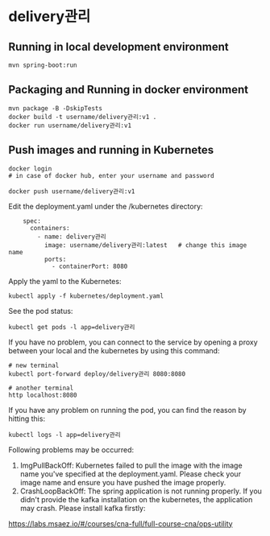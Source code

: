 # delivery관리

## Running in local development environment

```
mvn spring-boot:run
```

## Packaging and Running in docker environment

```
mvn package -B -DskipTests
docker build -t username/delivery관리:v1 .
docker run username/delivery관리:v1
```

## Push images and running in Kubernetes

```
docker login 
# in case of docker hub, enter your username and password

docker push username/delivery관리:v1
```

Edit the deployment.yaml under the /kubernetes directory:
```
    spec:
      containers:
        - name: delivery관리
          image: username/delivery관리:latest   # change this image name
          ports:
            - containerPort: 8080

```

Apply the yaml to the Kubernetes:
```
kubectl apply -f kubernetes/deployment.yaml
```

See the pod status:
```
kubectl get pods -l app=delivery관리
```

If you have no problem, you can connect to the service by opening a proxy between your local and the kubernetes by using this command:
```
# new terminal
kubectl port-forward deploy/delivery관리 8080:8080

# another terminal
http localhost:8080
```

If you have any problem on running the pod, you can find the reason by hitting this:
```
kubectl logs -l app=delivery관리
```

Following problems may be occurred:

1. ImgPullBackOff:  Kubernetes failed to pull the image with the image name you've specified at the deployment.yaml. Please check your image name and ensure you have pushed the image properly.
1. CrashLoopBackOff: The spring application is not running properly. If you didn't provide the kafka installation on the kubernetes, the application may crash. Please install kafka firstly:

https://labs.msaez.io/#/courses/cna-full/full-course-cna/ops-utility

